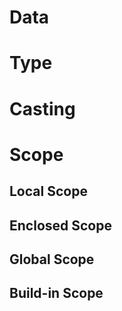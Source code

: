 # Data



# Type




# Casting





# Scope
## Local Scope


## Enclosed Scope


## Global Scope



## Build-in Scope

